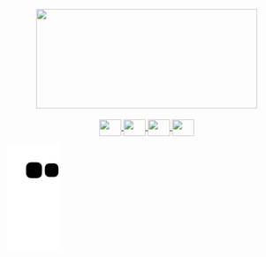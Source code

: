 <div align="center">
  <a href="https://github.com/juliamxl">
  <img height="180em" width="400" src="https://github-readme-stats.vercel.app/api/top-langs/?username=juliamxl&layout=compact&langs_count=7&theme=dracula"/>
</div>
  <div align="center" style="display: inline_block"><br>
  <img align="center" height="30" width="40" src="https://cdn.jsdelivr.net/gh/devicons/devicon/icons/css3/css3-original.svg" />
  <img align="center" height="30" width="40" src="https://cdn.jsdelivr.net/gh/devicons/devicon/icons/html5/html5-original.svg" />
  <img align="center" height="30" width="40" src="https://cdn.jsdelivr.net/gh/devicons/devicon/icons/javascript/javascript-original.svg" />
  <img align="center" height="30" width="40" src="https://cdn.jsdelivr.net/gh/devicons/devicon/icons/bootstrap/bootstrap-original.svg" />
</div>

![snake gif](https://github.com/juliamxl/juliamxl/blob/output/github-contribution-grid-snake.svg)